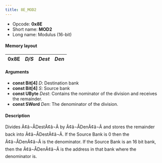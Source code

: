 ```yaml
---
title: 8E_MOD2
---
```


- Opcode: **0x8E**
- Short name: **MOD2**
- Long name: Modulus (16-bit)

#### Memory layout

| 0x8E | *D/S* | *Dest* | *Den* |
|------|-------|--------|-------|

#### Arguments

- **const Bit\[4\]** *D*: Destination bank
- **const Bit\[4\]** *S*: Source bank
- **const UByte** *Dest*: Contains the nominator of the division and receives the remainder.
- **const SWord** *Den*: The denominator of the division.

#### Description

Divides Ã¢â¬ÅDestÃ¢â¬Â by Ã¢â¬ÅDenÃ¢â¬Â and stores the remainder back into Ã¢â¬ÅDestÃ¢â¬Â. If the Source Bank is 0 then the Ã¢â¬ÅDenÃ¢â¬Â is the denominator. If the Source Bank is an 16 bit bank, then the Ã¢â¬ÅDenÃ¢â¬Â is the address in that bank where the denominator is.
